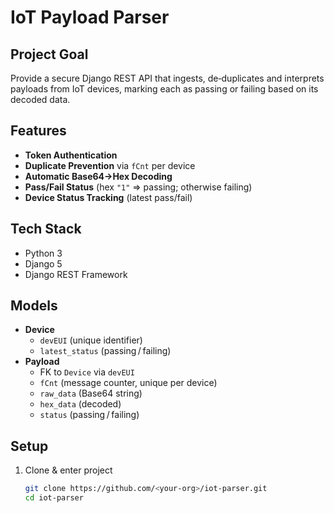 # IoT Payload Parser

## Project Goal
Provide a secure Django REST API that ingests, de‐duplicates and interprets payloads from IoT devices, marking each as passing or failing based on its decoded data.

## Features
- **Token Authentication**  
- **Duplicate Prevention** via `fCnt` per device  
- **Automatic Base64→Hex Decoding**  
- **Pass/Fail Status** (hex `"1"` ⇒ passing; otherwise failing)  
- **Device Status Tracking** (latest pass/fail)

## Tech Stack
- Python 3  
- Django 5  
- Django REST Framework  

## Models
- **Device**  
  - `devEUI` (unique identifier)  
  - `latest_status` (passing / failing)  
- **Payload**  
  - FK to `Device` via `devEUI`  
  - `fCnt` (message counter, unique per device)  
  - `raw_data` (Base64 string)  
  - `hex_data` (decoded)  
  - `status` (passing / failing)

## Setup

1. Clone & enter project  
   ```bash
   git clone https://github.com/<your-org>/iot-parser.git
   cd iot-parser
